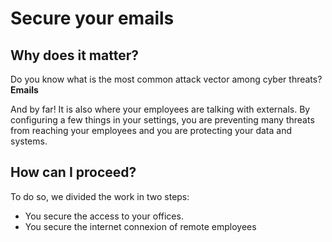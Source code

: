 # Secure your emails

## Why does it matter?

Do you know what is the most common attack vector among cyber threats?
**Emails**

And by far! It is also where your employees are talking with externals. By
configuring a few things in your settings, you are preventing many threats from
reaching your employees and you are protecting your data and systems.

## How can I proceed?

To do so, we divided the work in two steps:

- You secure the access to your offices.
- You secure the internet connexion of remote employees
